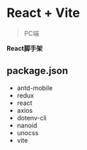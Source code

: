 # React + Vite

> PC端

**React脚手架**

## package.json
- antd-mobile
- redux
- react
- axios
- dotenv-cli
- nanoid
- unocss
- vite
